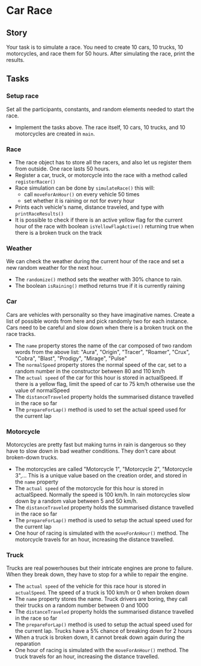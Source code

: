 # Car Race

## Story
Your task is to simulate a race. You need to create 10 cars, 10 trucks, 10 motorcycles, and race them for 50 hours. After simulating the race, print the results.

## Tasks

### Setup race
Set all the participants, constants, and random elements needed to start the race.
- Implement the tasks above. The race itself, 10 cars, 10 trucks, and 10 motorcycles are created in `main`.

### Race
- The race object has to store all the racers, and also let us register them from outside. One race lasts 50 hours.
- Register a car, truck, or motorcycle into the race with a method called `registerRacer()`
- Race simulation can be done by `simulateRace()` this will:
    - call `moveForAnHour()` on every vehicle 50 times
    - set whether it is raining or not for every hour
- Prints each vehicle's name, distance traveled, and type with `printRaceResults()`
- It is possible to check if there is an active yellow flag for the current hour of the race with boolean `isYellowFlagActive()` returning true when there is a broken truck on the track

### Weather
We can check the weather during the current hour of the race and set a new random weather for the next hour.
- The `randomize()` method sets the weather with 30% chance to rain.
- The boolean `isRaining()` method returns true if it is currently raining

### Car
Cars are vehicles with personality so they have imaginative names. Create a list of possible words from here and pick randomly two for each instance. Cars need to be careful and slow down when there is a broken truck on the race tracks.
- The `name` property stores the name of the car composed of two random words from the above list:
"Aura", "Origin", "Tracer", "Roamer", "Crux", "Cobra", "Blast", "Prodigy", "Mirage", "Pulse"
- The `normalSpeed` property stores the normal speed of the car, set to a random number in the constructor between 80 and 110 km/h
- The `actual speed` of the car for this hour is stored in actualSpeed. If there is a yellow flag, limit the speed of car to 75 km/h otherwise use the value of normalSpeed
- The `distanceTraveled` property holds the summarised distance travelled in the race so far
- The `prepareForLap()` method is used to set the actual speed used for the current lap

### Motorcycle
Motorcycles are pretty fast but making turns in rain is dangerous so they have to slow down in bad weather conditions. They don't care about broken-down trucks.
- The motorcycles are called "Motorcycle 1", "Motorcycle 2", "Motorcycle 3",... This is a unique value based on the creation order, and stored in the `name` property
- The `actual speed` of the motorcycle for this hour is stored in actualSpeed. Normally the speed is 100 km/h. In rain motorcycles slow down by a random value between 5 and 50 km/h.
- The `distanceTraveled` property holds the summarised distance travelled in the race so far
- The `prepareForLap()` method is used to setup the actual speed used for the current lap
- One hour of racing is simulated with the `moveForAnHour()` method. The motorcycle travels for an hour, increasing the distance travelled.

### Truck
Trucks are real powerhouses but their intricate engines are prone to failure. When they break down, they have to stop for a while to repair the engine.
- The `actual speed` of the vehicle for this race hour is stored in `actualSpeed`. The speed of a truck is 100 km/h or 0 when broken down
- The `name` property stores the name. Truck drivers are boring, they call their trucks on a random number between 0 and 1000
- The `distanceTraveled` property holds the summarised distance travelled in the race so far
- The `prepareForLap()` method is used to setup the actual speed used for the current lap. Trucks have a 5% chance of breaking down for 2 hours
- When a truck is broken down, it cannot break down again during the reparation
- One hour of racing is simulated with the `moveForAnHour()` method. The truck travels for an hour, increasing the distance travelled.